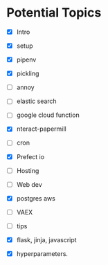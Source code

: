 # Potential Topics

* [x] Intro
* [x] setup
* [x] pipenv
* [x] pickling
* [ ] annoy
* [ ] elastic search
* [ ] google cloud function
* [x] nteract-papermill
* [ ] cron
* [x] Prefect io
* [ ] Hosting
* [ ] Web dev
* [x] postgres aws
* [ ] VAEX
* [ ] tips
* [x] flask, jinja, javascript
* [x] hyperparameters. 


